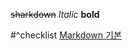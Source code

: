 ~~sharkdown~~
*Italic*
**bold**

#^checklist
[Markdown 기본](posts/etc/지식관리/Markdown%20기본.md#^checklist)